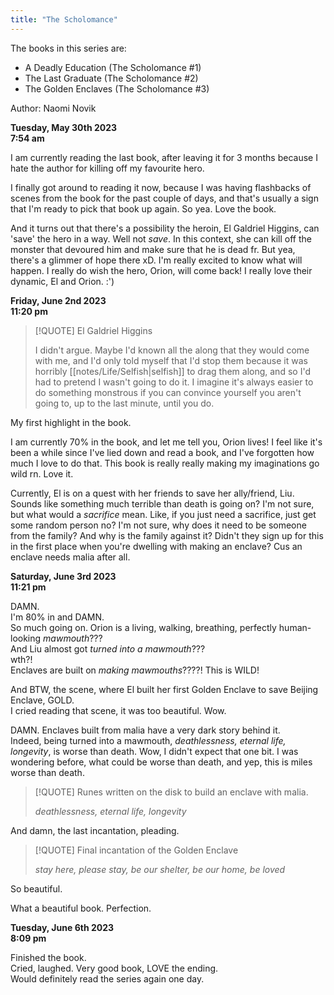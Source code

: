 ```yaml
---
title: "The Scholomance"
---
```

The books in this series are:  
- A Deadly Education (The Scholomance #1)
- The Last Graduate (The Scholomance #2)
- The Golden Enclaves (The Scholomance #3)

Author: Naomi Novik  

**Tuesday, May 30th 2023**  
**7:54 am**    

I am currently reading the last book, after leaving it for 3 months because I hate the author for killing off my favourite hero.  

I finally got around to reading it now, because I was having flashbacks of scenes from the book for the past couple of days, and that's usually a sign that I'm ready to pick that book up again. So yea. Love the book.  

And it turns out that there's a possibility the heroin, El Galdriel Higgins, can 'save' the hero in a way. Well not *save*. In this context, she can kill off the monster that devoured him and make sure that he is dead fr. But yea, there's a glimmer of hope there xD. I'm really excited to know what will happen. I really do wish the hero, Orion, will come back! I really love their dynamic, El and Orion. :')  

**Friday, June 2nd 2023**  
**11:20 pm**  


> [!QUOTE] El Galdriel Higgins
> 
> I didn't argue. Maybe I'd known all the along that they would come with me, and I'd only told myself that I'd stop them because it was horribly [[notes/Life/Selfish|selfish]] to drag them along, and so I'd had to pretend I wasn't going to do it. I imagine it's always easier to do something monstrous if you can convince yourself you aren't going to, up to the last minute, until you do.

My first highlight in the book.  

I am currently 70% in the book, and let me tell you, Orion lives! I feel like it's been a while since I've lied down and read a book, and I've forgotten how much I love to do that. This book is really really making my imaginations go wild rn. Love it.  

Currently, El is on a quest with her friends to save her ally/friend, Liu. Sounds like something much terrible than death is going on? I'm not sure, but what would a *sacrifice* mean. Like, if you just need a sacrifice, just get some random person no? I'm not sure, why does it need to be someone from the family? And why is the family against it? Didn't they sign up for this in the first place when you're dwelling with making an enclave? Cus an enclave needs malia after all.   

**Saturday, June 3rd 2023**  
**11:21 pm**  

DAMN.  
I'm 80% in and DAMN.  
So much going on. Orion is a living, walking, breathing, perfectly human-looking *mawmouth*???  
And Liu almost got *turned into a mawmouth*???  
wth?!  
Enclaves are built on *making mawmouths*????!
This is WILD! 

And BTW, the scene, where El built her first Golden Enclave to save Beijing Enclave, GOLD.  
I cried reading that scene, it was too beautiful. Wow.  

DAMN. Enclaves built from malia have a very dark story behind it.  
Indeed, being turned into a mawmouth, *deathlessness, eternal life, longevity*, is worse than death. Wow, I didn't expect that one bit. I was wondering before, what could be worse than death, and yep, this is miles worse than death.  


> [!QUOTE] Runes written on the disk to build an enclave with malia.
> 
> *deathlessness, eternal life, longevity*


And damn, the last incantation, pleading.

> [!QUOTE] Final incantation of the Golden Enclave
> 
> *stay here, please stay, be our shelter, be our home, be loved*


So beautiful.

What a beautiful book. Perfection.  

**Tuesday, June 6th 2023**  
**8:09 pm**  

Finished the book.  
Cried, laughed. Very good book, LOVE the ending.  
Would definitely read the series again one day.  